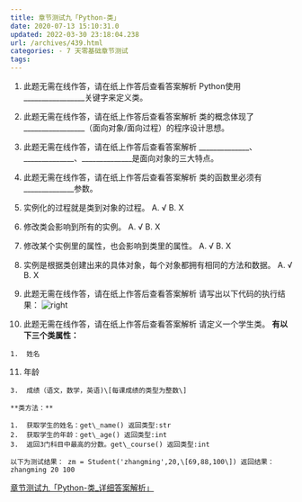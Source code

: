 ```yaml
---
title: 章节测试九「Python-类」
date: 2020-07-13 15:10:31.0
updated: 2022-03-30 23:18:04.238
url: /archives/439.html
categories: - 7 天零基础章节测试
tags: 
---
```




1.  此题无需在线作答，请在纸上作答后查看答案解析 Python使用\_\_\_\_\_\_\_\_\_\_\_\_\_\_\_\_\_关键字来定义类。
    
2.  此题无需在线作答，请在纸上作答后查看答案解析 类的概念体现了\_\_\_\_\_\_\_\_\_\_\_\_\_\_\_\_\_（面向对象/面向过程）的程序设计思想。
    
3.  此题无需在线作答，请在纸上作答后查看答案解析 \_\_\_\_\_\_\_\_\_\_\_\_\_\_、\_\_\_\_\_\_\_\_\_\_\_\_\_\_、\_\_\_\_\_\_\_\_\_\_\_\_\_\_是面向对象的三大特点。
    
4.  此题无需在线作答，请在纸上作答后查看答案解析 类的函数里必须有\_\_\_\_\_\_\_\_\_\_\_\_\_\_参数。
    
5.  实例化的过程就是类到对象的过程。 A. √ B. X
    
6.  修改类会影响到所有的实例。 A. √ B. X
    
7.  修改某个实例里的属性，也会影响到类里的属性。 A. √ B. X
    
8.  实例是根据类创建出来的具体对象，每个对象都拥有相同的方法和数据。 A. √ B. X
    
9.  此题无需在线作答，请在纸上作答后查看答案解析 请写出以下代码的执行结果： ![right](https://images-aiyc-1301641396.cos.ap-guangzhou.myqcloud.com/20200713150721.png)
    
10.  此题无需在线作答，请在纸上作答后查看答案解析 请定义一个学生类。 **有以下三个类属性：**
    
    1.  姓名
11.  年龄
    
    3.  成绩（语文，数学，英语)\[每课成绩的类型为整数\]
    
    **类方法：**
    
    1.  获取学生的姓名：get\_name() 返回类型:str
    2.  获取学生的年龄：get\_age() 返回类型:int
    3.  返回3门科目中最高的分数。get\_course() 返回类型:int
    
    以下为测试结果： zm = Student('zhangming',20,\[69,88,100\]) 返回结果： zhangming 20 100
    

[章节测试九「Python-类\_详细答案解析」](https://www.bornforthis.cn/644.html)